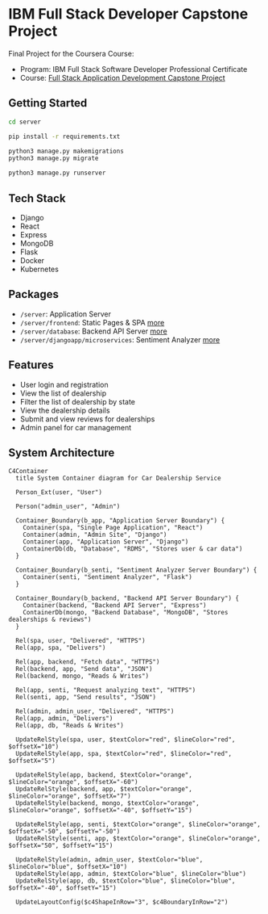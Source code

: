 # IBM Full Stack Developer Capstone Project

Final Project for the Coursera Course:

- Program: IBM Full Stack Software Developer Professional Certificate
- Course: [Full Stack Application Development Capstone Project](https://www.coursera.org/learn/ibm-cloud-native-full-stack-development-capstone?specialization=ibm-full-stack-cloud-developer)

## Getting Started

```bash
cd server

pip install -r requirements.txt

python3 manage.py makemigrations
python3 manage.py migrate

python3 manage.py runserver
```

## Tech Stack

- Django
- React
- Express
- MongoDB
- Flask
- Docker
- Kubernetes

## Packages

- `/server`: Application Server
- `/server/frontend`: Static Pages & SPA [more](./server/frontend)
- `/server/database`: Backend API Server [more](./server/database)
- `/server/djangoapp/microservices`: Sentiment Analyzer [more](./server/djangoapp/microservices)

## Features

- User login and registration
- View the list of dealership
- Filter the list of dealership by state
- View the dealership details
- Submit and view reviews for dealerships
- Admin panel for car management

## System Architecture

```mermaid
C4Container
  title System Container diagram for Car Dealership Service

  Person_Ext(user, "User")

  Person("admin_user", "Admin")

  Container_Boundary(b_app, "Application Server Boundary") {
    Container(spa, "Single Page Application", "React")
    Container(admin, "Admin Site", "Django")
    Container(app, "Application Server", "Django")
    ContainerDb(db, "Database", "RDMS", "Stores user & car data")
  }

  Container_Boundary(b_senti, "Sentiment Analyzer Server Boundary") {
    Container(senti, "Sentiment Analyzer", "Flask")
  }

  Container_Boundary(b_backend, "Backend API Server Boundary") {
    Container(backend, "Backend API Server", "Express")
    ContainerDb(mongo, "Backend Database", "MongoDB", "Stores dealerships & reviews")
  }

  Rel(spa, user, "Delivered", "HTTPS")
  Rel(app, spa, "Delivers")

  Rel(app, backend, "Fetch data", "HTTPS")
  Rel(backend, app, "Send data", "JSON")
  Rel(backend, mongo, "Reads & Writes")

  Rel(app, senti, "Request analyzing text", "HTTPS")
  Rel(senti, app, "Send results", "JSON")

  Rel(admin, admin_user, "Delivered", "HTTPS")
  Rel(app, admin, "Delivers")
  Rel(app, db, "Reads & Writes")

  UpdateRelStyle(spa, user, $textColor="red", $lineColor="red", $offsetX="10")
  UpdateRelStyle(app, spa, $textColor="red", $lineColor="red", $offsetX="5")

  UpdateRelStyle(app, backend, $textColor="orange", $lineColor="orange", $offsetX="-60")
  UpdateRelStyle(backend, app, $textColor="orange", $lineColor="orange", $offsetX="7")
  UpdateRelStyle(backend, mongo, $textColor="orange", $lineColor="orange", $offsetX="-40", $offsetY="15")

  UpdateRelStyle(app, senti, $textColor="orange", $lineColor="orange", $offsetX="-50", $offsetY="-50")
  UpdateRelStyle(senti, app, $textColor="orange", $lineColor="orange", $offsetX="50", $offsetY="15")

  UpdateRelStyle(admin, admin_user, $textColor="blue", $lineColor="blue", $offsetX="10")
  UpdateRelStyle(app, admin, $textColor="blue", $lineColor="blue")
  UpdateRelStyle(app, db, $textColor="blue", $lineColor="blue", $offsetX="-40", $offsetY="15")

  UpdateLayoutConfig($c4ShapeInRow="3", $c4BoundaryInRow="2")

```
